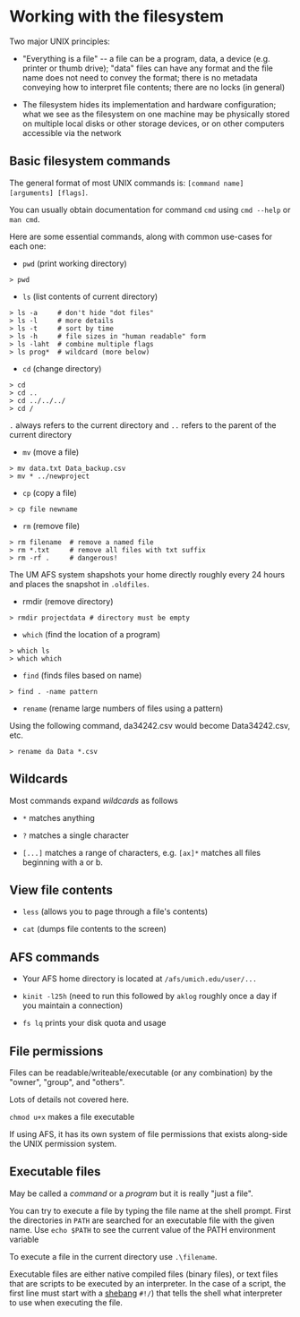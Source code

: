 Working with the filesystem
===========================

Two major UNIX principles:

* "Everything is a file" -- a file can be a program, data, a device
  (e.g. printer or thumb drive); "data" files can have any format and
  the file name does not need to convey the format; there is no
  metadata conveying how to interpret file contents; there are no
  locks (in general)

* The filesystem hides its implementation and hardware configuration;
  what we see as the filesystem on one machine may be physically
  stored on multiple local disks or other storage devices, or on other
  computers accessible via the network


Basic filesystem commands
-------------------------

The general format of most UNIX commands is: `[command name]
[arguments] [flags]`.

You can usually obtain documentation for command `cmd` using `cmd
--help` or `man cmd`.

Here are some essential commands, along with common use-cases for each one:

* `pwd` (print working directory)

```
> pwd
```

* `ls` (list contents of current directory)

```
> ls -a     # don't hide "dot files"
> ls -l     # more details
> ls -t     # sort by time
> ls -h     # file sizes in "human readable" form
> ls -laht  # combine multiple flags
> ls prog*  # wildcard (more below)
```

* `cd` (change directory)

```
> cd
> cd ..
> cd ../../../
> cd /
```

`.` always refers to the current directory and `..` refers to the
parent of the current directory

* `mv` (move a file)

```
> mv data.txt Data_backup.csv
> mv * ../newproject
```

* `cp` (copy a file)

```
> cp file newname
```

* `rm` (remove file)

```
> rm filename  # remove a named file
> rm *.txt     # remove all files with txt suffix
> rm -rf .     # dangerous!
```

The UM AFS system shapshots your home directly roughly every 24 hours
and places the snapshot in `.oldfiles`.

* rmdir (remove directory)

```
> rmdir projectdata # directory must be empty
```

* `which` (find the location of a program)

```
> which ls
> which which
```

* `find` (finds files based on name)

```
> find . -name pattern
```

* `rename` (rename large numbers of files using a pattern)

Using the following command, da34242.csv would become Data34242.csv, etc.

```
> rename da Data *.csv
```

Wildcards
---------

Most commands expand *wildcards* as follows

* `*` matches anything

* `?` matches a single character

* `[...]` matches a range of characters, e.g. `[ax]*` matches all
  files beginning with a or b.


View file contents
------------------

* `less` (allows you to page through a file's contents)

* `cat` (dumps file contents to the screen)


AFS commands
------------

* Your AFS home directory is located at `/afs/umich.edu/user/...`

* `kinit -l25h` (need to run this followed by `aklog` roughly once a
  day if you maintain a connection)

* `fs lq` prints your disk quota and usage

File permissions
----------------

Files can be readable/writeable/executable (or any combination) by the
"owner", "group", and "others".

Lots of details not covered here.

`chmod u+x` makes a file executable

If using AFS, it has its own system of file permissions that exists
along-side the UNIX permission system.

Executable files
----------------

May be called a *command* or a *program* but it is really "just a
file".

You can try to execute a file by typing the file name at the shell
prompt.  First the directories in `PATH` are searched for an
executable file with the given name.  Use `echo $PATH` to see the
current value of the PATH environment variable

To execute a file in the current directory use `.\filename`.

Executable files are either native compiled files (binary files), or
text files that are scripts to be executed by an interpreter.  In the
case of a script, the first line must start with a
[shebang](https://en.wikipedia.org/wiki/Shebang_(Unix)) `#!/`) that
tells the shell what interpreter to use when executing the file.